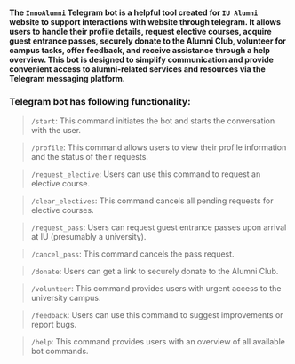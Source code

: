 #### The `InnoAlumni` Telegram bot is a helpful tool created for `IU Alumni` website to support interactions with website through telegram. It allows users to handle their profile details, request elective courses, acquire guest entrance passes, securely donate to the Alumni Club, volunteer for campus tasks, offer feedback, and receive assistance through a help overview.  This bot is designed to simplify communication and provide convenient access to alumni-related services and resources via the Telegram messaging platform.

### Telegram bot has following functionality:
> `/start`: This command initiates the bot and starts the conversation with the user.

> `/profile`: This command allows users to view their profile information and the status of their requests.

> `/request_elective`: Users can use this command to request an elective course.

> `/clear_electives`: This command cancels all pending requests for elective courses.

> `/request_pass`: Users can request guest entrance passes upon arrival at IU (presumably a university).

> `/cancel_pass`: This command cancels the pass request.

> `/donate`: Users can get a link to securely donate to the Alumni Club.

> `/volunteer`: This command provides users with urgent access to the university campus.

> `/feedback`: Users can use this command to suggest improvements or report bugs.

> `/help`: This command provides users with an overview of all available bot commands.